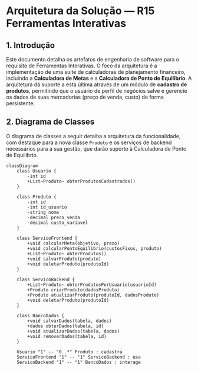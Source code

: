 # Arquitetura da Solução — R15 Ferramentas Interativas

## 1. Introdução

Este documento detalha os artefatos de engenharia de software para o requisito de Ferramentas Interativas. O foco da arquitetura é a implementação de uma suíte de calculadoras de planejamento financeiro, incluindo a **Calculadora de Metas** e a **Calculadora de Ponto de Equilíbrio**. A arquitetura dá suporte a esta última através de um módulo de **cadastro de produtos**, permitindo que o usuário de perfil de negócios salve e gerencie os dados de suas mercadorias (preço de venda, custo) de forma persistente.

## 2. Diagrama de Classes

O diagrama de classes a seguir detalha a arquitetura da funcionalidade, com destaque para a nova classe `Produto` e os serviços de backend necessários para a sua gestão, que darão suporte à Calculadora de Ponto de Equilíbrio.

```mermaid
classDiagram
    class Usuario {
        -int id
        +List~Produto~ obterProdutosCadastrados()
    }

    class Produto {
        -int id
        -int id_usuario
        -string nome
        -decimal preco_venda
        -decimal custo_variavel
    }

    class ServicoFrontend {
        +void calcularMeta(objetivo, prazo)
        +void calcularPontoEquilibrio(custosFixos, produto)
        +List~Produto~ obterProdutos()
        +void salvarProduto(produto)
        +void deletarProduto(produtoId)
    }

    class ServicoBackend {
        +List~Produto~ obterProdutosPorUsuario(usuarioId)
        +Produto criarProduto(dadosProduto)
        +Produto atualizarProduto(produtoId, dadosProduto)
        +void deletarProduto(produtoId)
    }

    class BancoDados {
        +void salvarDados(tabela, dados)
        +dados obterDados(tabela, id)
        +void atualizarDados(tabela, dados)
        +void removerDados(tabela, id)
    }

    Usuario "1" -- "0..*" Produto : cadastra
    ServicoFrontend "1" -- "1" ServicoBackend : usa
    ServicoBackend "1" -- "1" BancoDados : interage